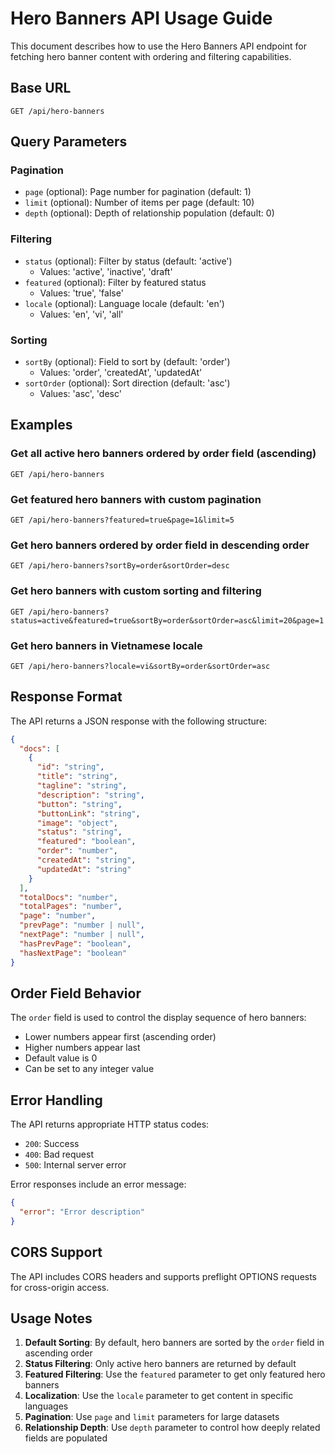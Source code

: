 # Hero Banners API Usage Guide

This document describes how to use the Hero Banners API endpoint for fetching hero banner content with ordering and filtering capabilities.

## Base URL

```
GET /api/hero-banners
```

## Query Parameters

### Pagination
- `page` (optional): Page number for pagination (default: 1)
- `limit` (optional): Number of items per page (default: 10)
- `depth` (optional): Depth of relationship population (default: 0)

### Filtering
- `status` (optional): Filter by status (default: 'active')
  - Values: 'active', 'inactive', 'draft'
- `featured` (optional): Filter by featured status
  - Values: 'true', 'false'
- `locale` (optional): Language locale (default: 'en')
  - Values: 'en', 'vi', 'all'

### Sorting
- `sortBy` (optional): Field to sort by (default: 'order')
  - Values: 'order', 'createdAt', 'updatedAt'
- `sortOrder` (optional): Sort direction (default: 'asc')
  - Values: 'asc', 'desc'

## Examples

### Get all active hero banners ordered by order field (ascending)
```
GET /api/hero-banners
```

### Get featured hero banners with custom pagination
```
GET /api/hero-banners?featured=true&page=1&limit=5
```

### Get hero banners ordered by order field in descending order
```
GET /api/hero-banners?sortBy=order&sortOrder=desc
```

### Get hero banners with custom sorting and filtering
```
GET /api/hero-banners?status=active&featured=true&sortBy=order&sortOrder=asc&limit=20&page=1
```

### Get hero banners in Vietnamese locale
```
GET /api/hero-banners?locale=vi&sortBy=order&sortOrder=asc
```

## Response Format

The API returns a JSON response with the following structure:

```json
{
  "docs": [
    {
      "id": "string",
      "title": "string",
      "tagline": "string",
      "description": "string",
      "button": "string",
      "buttonLink": "string",
      "image": "object",
      "status": "string",
      "featured": "boolean",
      "order": "number",
      "createdAt": "string",
      "updatedAt": "string"
    }
  ],
  "totalDocs": "number",
  "totalPages": "number",
  "page": "number",
  "prevPage": "number | null",
  "nextPage": "number | null",
  "hasPrevPage": "boolean",
  "hasNextPage": "boolean"
}
```

## Order Field Behavior

The `order` field is used to control the display sequence of hero banners:
- Lower numbers appear first (ascending order)
- Higher numbers appear last
- Default value is 0
- Can be set to any integer value

## Error Handling

The API returns appropriate HTTP status codes:
- `200`: Success
- `400`: Bad request
- `500`: Internal server error

Error responses include an error message:
```json
{
  "error": "Error description"
}
```

## CORS Support

The API includes CORS headers and supports preflight OPTIONS requests for cross-origin access.

## Usage Notes

1. **Default Sorting**: By default, hero banners are sorted by the `order` field in ascending order
2. **Status Filtering**: Only active hero banners are returned by default
3. **Featured Filtering**: Use the `featured` parameter to get only featured hero banners
4. **Localization**: Use the `locale` parameter to get content in specific languages
5. **Pagination**: Use `page` and `limit` parameters for large datasets
6. **Relationship Depth**: Use `depth` parameter to control how deeply related fields are populated 